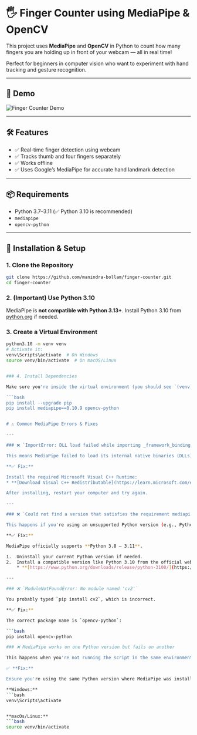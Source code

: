 # 🖐️ Finger Counter using MediaPipe & OpenCV

This project uses **MediaPipe** and **OpenCV** in Python to count how many fingers you are holding up in front of your webcam — all in real time!

Perfect for beginners in computer vision who want to experiment with hand tracking and gesture recognition.

---

## 📸 Demo

![Finger Counter Demo](finger_counter.gif)

---

## 🛠️ Features

- ✅ Real-time finger detection using webcam
- ✅ Tracks thumb and four fingers separately
- ✅ Works offline
- ✅ Uses Google’s MediaPipe for accurate hand landmark detection

---

## 📦 Requirements

- Python 3.7–3.11 (✅ Python 3.10 is recommended)
- `mediapipe`
- `opencv-python`

---

## 🚀 Installation & Setup

### 1. Clone the Repository

```bash
git clone https://github.com/manindra-bollam/finger-counter.git
cd finger-counter
```

### 2. (Important) Use Python 3.10

MediaPipe is **not compatible with Python 3.13+**. Install Python 3.10 from [python.org](https://www.python.org/downloads/release/python-3100/) if needed.

### 3. Create a Virtual Environment

````bash
python3.10 -m venv venv
# Activate it:
venv\Scripts\activate  # On Windows
source venv/bin/activate  # On macOS/Linux


### 4. Install Dependencies

Make sure you're inside the virtual environment (you should see `(venv)` at the beginning of your terminal prompt).

```bash
pip install --upgrade pip
pip install mediapipe==0.10.9 opencv-python


# ⚠️ Common MediaPipe Errors & Fixes

---

### ❌ `ImportError: DLL load failed while importing _framework_bindings`

This means MediaPipe failed to load its internal native binaries (DLLs).

**✅ Fix:**

Install the required Microsoft Visual C++ Runtime:
* **[Download Visual C++ Redistributable](https://learn.microsoft.com/en-us/cpp/windows/latest-supported-vc-redist?view=msvc-170)**

After installing, restart your computer and try again.

---

### ❌ `Could not find a version that satisfies the requirement mediapipe`

This happens if you're using an unsupported Python version (e.g., Python 3.12+).

**✅ Fix:**

MediaPipe officially supports **Python 3.8 – 3.11**.

1.  Uninstall your current Python version if needed.
2.  Install a compatible version like Python 3.10 from the official website:
    * **[https://www.python.org/downloads/release/python-3100/](https://www.python.org/downloads/release/python-3100/)**

---

### ❌ `ModuleNotFoundError: No module named 'cv2'`

You probably typed `pip install cv2`, which is incorrect.

**✅ Fix:**

The correct package name is `opencv-python`:

```bash
pip install opencv-python

### ❌ MediaPipe works on one Python version but fails on another

This happens when you're not running the script in the same environment where you installed the packages.

✅ **Fix:**

Ensure you're using the same Python version where MediaPipe was installed. Always activate your virtual environment before running the script:

**Windows:**
```bash
venv\Scripts\activate


**macOs/Linux:**
```bash
source venv/bin/activate
````
